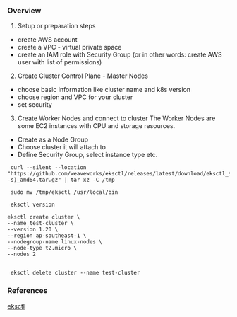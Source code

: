 
### Overview

1) Setup or preparation steps
 - create AWS account
 - create a VPC - virtual private space
 - create an IAM role with Security Group (or in other words: create AWS user with list of permissions)
2) Create Cluster Control Plane - Master Nodes
 - choose basic information like cluster name and k8s version
 - choose region and VPC for your cluster
 - set security
3) Create Worker Nodes and connect to cluster
The Worker Nodes are some EC2 instances with CPU and storage resources.
 - Create as a Node Group
 - Choose cluster it will attach to
 - Define Security Group, select instance type etc.

```
 curl --silent --location "https://github.com/weaveworks/eksctl/releases/latest/download/eksctl_$(uname -s)_amd64.tar.gz" | tar xz -C /tmp
 
 sudo mv /tmp/eksctl /usr/local/bin
 
 eksctl version
 ```



```
eksctl create cluster \
--name test-cluster \
--version 1.20 \
--region ap-southeast-1 \
--nodegroup-name linux-nodes \
--node-type t2.micro \
--nodes 2
```


``` kubectl get nodes

 eksctl delete cluster --name test-cluster
 ```



### References

[eksctl](https://www.youtube.com/watch?v=p6xDCz00TxU)
